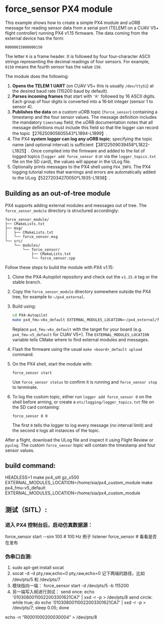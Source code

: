 # force_sensor PX4 module

This example shows how to create a simple PX4 module and uORB message for
reading sensor data from a serial port (TELEM1 on a CUAV V5+ flight
controller) running PX4 v1.15 firmware.  The data coming from the
external device has the form:

```
R0000015000000150
```

The letter `R` is a frame header.  It is followed by four
four‑character ASCII strings representing the decimal readings of four
sensors.  For example, `0150` means the fourth sensor has the value
`150`.

The module does the following:

1. **Opens the TELEM 1 UART** (on CUAV V5+ this is usually `/dev/ttyS1`) at
   the desired baud rate (115200 baud by default).
2. **Parses incoming frames** that start with `'R'` followed by 16 ASCII
   digits.  Each group of four digits is converted into a 16‑bit
   integer (sensor 1 to sensor 4).
3. **Publishes the data** on a custom uORB topic (`force_sensor`)
   containing a timestamp and the four sensor values.  The message
   definition includes the mandatory `timestamp` field; the uORB
   documentation notes that all message definitions must include this
   field so that the logger can record the topic【276250905605543†L1894-L1899】.
4. The PX4 **system logger can log any uORB topic**; specifying the
   topic name (and optional interval) is sufficient【38122509039458†L1822-L1825】.  Once
   compiled into the firmware and added to the list of logged topics
   (`logger add force_sensor 0` or via the `logger_topics.txt` file on
   the SD card), the values will appear in the ULog file.
5. Optionally prints messages to the PX4 shell using `PX4_INFO`.  The
   PX4 logging tutorial notes that warnings and errors are automatically
   added to the ULog【52272034270050†L1935-L1938】.

## Building as an out‑of‑tree module

PX4 supports adding external modules and messages out of tree.  The
`force_sensor_module` directory is structured accordingly:

```
force_sensor_module/
├── CMakeLists.txt
├── msg/
│   ├── CMakeLists.txt
│   └── force_sensor.msg
└── src/
    └── modules/
        └── force_sensor/
            ├── CMakeLists.txt
            └── force_sensor.cpp
```

Follow these steps to build the module with PX4 v1.15:

1. Clone the PX4‑Autopilot repository and check out the `v1.15.0` tag
   or the stable branch.
2. Copy the `force_sensor_module` directory somewhere outside the PX4
   tree, for example to `~/px4_external`.
3. Build using:

   ```sh
   cd PX4-Autopilot
   make px4_fmu-v6x_default EXTERNAL_MODULES_LOCATION=~/px4_external/force_sensor_module
   ```

   Replace `px4_fmu-v6x_default` with the target for your board (e.g.
   `px4_fmu-v5_default` for CUAV V5+).  The `EXTERNAL_MODULES_LOCATION`
   variable tells CMake where to find external modules and messages.
4. Flash the firmware using the usual `make <board>_default upload`
   command.
5. On the PX4 shell, start the module with:

   ```
   force_sensor start
   ```

   Use `force_sensor status` to confirm it is running and
   `force_sensor stop` to terminate.

6. To log the custom topic, either run `logger add force_sensor 0` on
   the shell before arming, or create a `etc/logging/logger_topics.txt`
   file on the SD card containing:

   ```
   force_sensor 0 0
   ```

   The first `0` tells the logger to log every message (no interval
   limit) and the second `0` logs all instances of the topic.

After a flight, download the ULog file and inspect it using Flight
Review or `pyulog`.  The custom `force_sensor` topic will contain the
timestamp and four sensor values.

## build command: 
HEADLESS=1 make px4_sitl gz_x500 EXTERNAL_MODULES_LOCATION=/home/sia/px4_custom_module
make px4_fmu-v5_default EXTERNAL_MODULES_LOCATION=/home/sia/px4_custom_module

## 测试（SITL）:
### 进入 PX4 控制台后，启动仿真数据源：
force_sensor start --sim 100   # 100 Hz 例子
listener force_sensor          # 看看是否在发布
### 伪串口自测:
1. sudo apt-get install socat
2. socat -d -d pty,raw,echo=0 pty,raw,echo=0
记下两端的路径，比如 /dev/pts/5 和 /dev/pts/7
3. 模块指向一端：
force_sensor start -d /dev/pts/5 -b 115200
4. 另一端写入帧进行测试：
send once:
echo '01030800110022003301621CA7' | xxd -r -p > /dev/pts/8
send circle:
while true; do echo '01030800110022003301621CA7' | xxd -r -p > /dev/pts/7; sleep 0.05; done 

echo -n "R0001000200030004" > /dev/pts/8